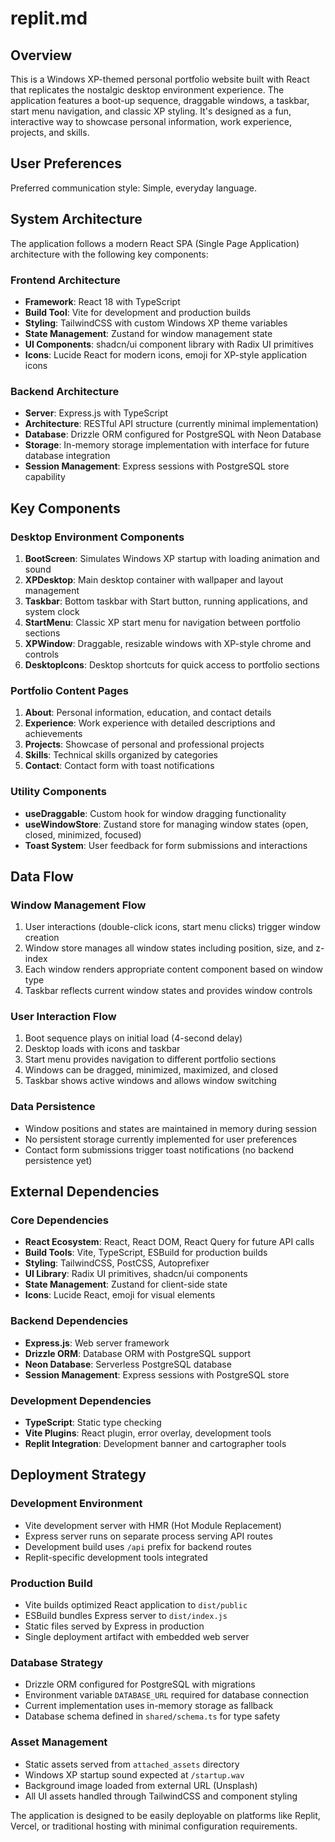 # replit.md

## Overview

This is a Windows XP-themed personal portfolio website built with React that replicates the nostalgic desktop environment experience. The application features a boot-up sequence, draggable windows, a taskbar, start menu navigation, and classic XP styling. It's designed as a fun, interactive way to showcase personal information, work experience, projects, and skills.

## User Preferences

Preferred communication style: Simple, everyday language.

## System Architecture

The application follows a modern React SPA (Single Page Application) architecture with the following key components:

### Frontend Architecture
- **Framework**: React 18 with TypeScript
- **Build Tool**: Vite for development and production builds
- **Styling**: TailwindCSS with custom Windows XP theme variables
- **State Management**: Zustand for window management state
- **UI Components**: shadcn/ui component library with Radix UI primitives
- **Icons**: Lucide React for modern icons, emoji for XP-style application icons

### Backend Architecture
- **Server**: Express.js with TypeScript
- **Architecture**: RESTful API structure (currently minimal implementation)
- **Database**: Drizzle ORM configured for PostgreSQL with Neon Database
- **Storage**: In-memory storage implementation with interface for future database integration
- **Session Management**: Express sessions with PostgreSQL store capability

## Key Components

### Desktop Environment Components
1. **BootScreen**: Simulates Windows XP startup with loading animation and sound
2. **XPDesktop**: Main desktop container with wallpaper and layout management
3. **Taskbar**: Bottom taskbar with Start button, running applications, and system clock
4. **StartMenu**: Classic XP start menu for navigation between portfolio sections
5. **XPWindow**: Draggable, resizable windows with XP-style chrome and controls
6. **DesktopIcons**: Desktop shortcuts for quick access to portfolio sections

### Portfolio Content Pages
1. **About**: Personal information, education, and contact details
2. **Experience**: Work experience with detailed descriptions and achievements
3. **Projects**: Showcase of personal and professional projects
4. **Skills**: Technical skills organized by categories
5. **Contact**: Contact form with toast notifications

### Utility Components
- **useDraggable**: Custom hook for window dragging functionality
- **useWindowStore**: Zustand store for managing window states (open, closed, minimized, focused)
- **Toast System**: User feedback for form submissions and interactions

## Data Flow

### Window Management Flow
1. User interactions (double-click icons, start menu clicks) trigger window creation
2. Window store manages all window states including position, size, and z-index
3. Each window renders appropriate content component based on window type
4. Taskbar reflects current window states and provides window controls

### User Interaction Flow
1. Boot sequence plays on initial load (4-second delay)
2. Desktop loads with icons and taskbar
3. Start menu provides navigation to different portfolio sections
4. Windows can be dragged, minimized, maximized, and closed
5. Taskbar shows active windows and allows window switching

### Data Persistence
- Window positions and states are maintained in memory during session
- No persistent storage currently implemented for user preferences
- Contact form submissions trigger toast notifications (no backend persistence yet)

## External Dependencies

### Core Dependencies
- **React Ecosystem**: React, React DOM, React Query for future API calls
- **Build Tools**: Vite, TypeScript, ESBuild for production builds
- **Styling**: TailwindCSS, PostCSS, Autoprefixer
- **UI Library**: Radix UI primitives, shadcn/ui components
- **State Management**: Zustand for client-side state
- **Icons**: Lucide React, emoji for visual elements

### Backend Dependencies
- **Express.js**: Web server framework
- **Drizzle ORM**: Database ORM with PostgreSQL support
- **Neon Database**: Serverless PostgreSQL database
- **Session Management**: Express sessions with PostgreSQL store

### Development Dependencies
- **TypeScript**: Static type checking
- **Vite Plugins**: React plugin, error overlay, development tools
- **Replit Integration**: Development banner and cartographer tools

## Deployment Strategy

### Development Environment
- Vite development server with HMR (Hot Module Replacement)
- Express server runs on separate process serving API routes
- Development build uses `/api` prefix for backend routes
- Replit-specific development tools integrated

### Production Build
- Vite builds optimized React application to `dist/public`
- ESBuild bundles Express server to `dist/index.js`
- Static files served by Express in production
- Single deployment artifact with embedded web server

### Database Strategy
- Drizzle ORM configured for PostgreSQL with migrations
- Environment variable `DATABASE_URL` required for database connection
- Current implementation uses in-memory storage as fallback
- Database schema defined in `shared/schema.ts` for type safety

### Asset Management
- Static assets served from `attached_assets` directory
- Windows XP startup sound expected at `/startup.wav`
- Background image loaded from external URL (Unsplash)
- All UI assets handled through TailwindCSS and component styling

The application is designed to be easily deployable on platforms like Replit, Vercel, or traditional hosting with minimal configuration requirements.